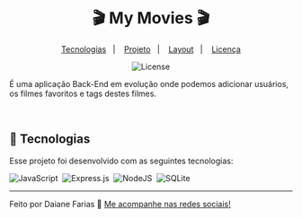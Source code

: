 <h1 align="center">🎬 My Movies 🎬</h1>

<p align="center">
  <a href="#-tecnologias">Tecnologias</a>&nbsp;&nbsp;&nbsp;|&nbsp;&nbsp;&nbsp;
  <a href="#-projeto">Projeto</a>&nbsp;&nbsp;&nbsp;|&nbsp;&nbsp;&nbsp;
  <a href="#-layout">Layout</a>&nbsp;&nbsp;&nbsp;|&nbsp;&nbsp;&nbsp;
  <a href="#memo-licença">Licença</a>
</p>

<p align="center">
  <img alt="License" src="https://img.shields.io/static/v1?label=license&message=MIT&color=49AA26&labelColor=000000">
</p>

<p align="center">

É uma aplicação Back-End em evolução onde podemos adicionar usuários, os filmes favoritos e tags destes filmes.

</p>


<br>

## 🚀 Tecnologias

Esse projeto foi desenvolvido com as seguintes tecnologias:

![JavaScript](https://img.shields.io/badge/-JavaScript-05122A?style=flat&logo=javascript)&nbsp;
![Express.js](https://img.shields.io/badge/express.js-%23404d59.svg?style=flat&logo=express&logoColor=%2361DAFB)&nbsp;
![NodeJS](https://img.shields.io/badge/node.js-6DA55F?style=flat&logo=node.js&logoColor=white)&nbsp;
![SQLite](https://img.shields.io/badge/sqlite-%2307405e.svg?style=flat&logo=sqlite&logoColor=white)&nbsp;

---

Feito por Daiane Farias 👋  [Me acompanhe nas redes sociais!](https://daiaanebarbosaf.github.io/rocketlinks/)
